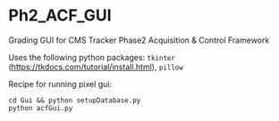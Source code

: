 # Ph2_ACF_GUI
Grading GUI for CMS Tracker Phase2 Acquisition &amp; Control Framework

Uses the following python packages: `tkinter` (https://tkdocs.com/tutorial/install.html), `pillow`

Recipe for running pixel gui:
```
cd Gui && python setupDatabase.py
python acfGui.py
```
